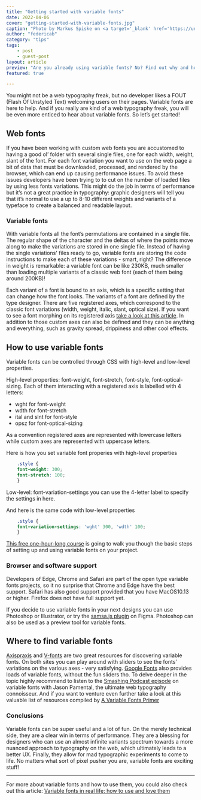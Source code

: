 ```yaml
---
title: "Getting started with variable fonts"
date: 2022-04-06
cover: "getting-started-with-variable-fonts.jpg"
caption: "Photo by Markus Spiske on <a target='_blank' href='https://unsplash.com/photos/f81ym3dE5N4' rel='noreferrer'>Unsplash</a>"
author: "federicab"
category: "tips"
tags:
    - post
    - guest-post
layout: article
preview: "Are you already using variable fonts? No? Find out why and how you should start using variable fonts."
featured: true

---
```


You might not be a web typography freak, but no developer likes a FOUT (Flash Of Unstyled Text) welcoming users on their pages. Variable fonts are here to help. And if you really are kind of a web typography freak, you will be even more enticed to hear about variable fonts. So let’s get started!

## Web fonts

If you have been working with custom web fonts you are accustomed to having a good ol’ folder with several single files, one for each width, weight, slant of the font. For each font variation you want to use on the web page a bit of data that must be downloaded, processed, and rendered by the browser, which can end up causing performance issues. To avoid these issues developers have been trying to to cut on the number of loaded files by using less fonts variations. This might do the job in terms of performance but it’s not a great practice in typography: graphic designers will tell you that it’s normal to use a up to 8-10 different weights and variants of a typeface to create a balanced and readable layout.

### Variable fonts

With variable fonts all the font’s permutations are contained in a single file. The regular shape of the character and the deltas of where the points move along to make the variations are stored in one single file. Instead of having the single variations' files ready to go, variable fonts are storing the code instructions to make each of these variations - smart, right? The difference in weight is remarkable: a variable font can be like 230KB, much smaller than loading multiple variants of a classic web font (each of them being around 200KB)!

Each variant of a font is bound to an axis, which is a specific setting that can change how the font looks. The variants of a font are defined by the type designer. There are five registered axes, which correspond to the classic font variations (width, weight, italic, slant, optical size). If you want to see a font morphing on its registered axis [take a look at this article](https://variablefonts.io/about-variable-fonts/). In addition to those custom axes can also be defined and they can be anything and everything, such as gravity spread, drippiness and other cool effects.


## How to use variable fonts

Variable fonts can be controlled through CSS with high-level and low-level properties.

High-level properties:  font-weight, font-stretch, font-style, font-optical-sizing. Each of them interacting with a registered axis is labelled with 4 letters: 

- wght for font-weight
- wdth for font-stretch
- ital and slnt for font-style
- opsz for font-optical-sizing

As a convention registered axes are represented with lowercase letters while custom axes are represented with uppercase letters. 

Here is how you set variable font properies with high-level properties 

```css 
    .style {
    font-weight: 300; 
    font-stretch: 100; 
    } 
```

Low-level: font-variation-settings you can use the 4-letter label to specify the settings in here. 
 
And here is the same code with low-level properties 

```css 
    .style {
    font-variation-settings: 'wght' 300, 'wdth' 100;  
    } 
```

[This free one-hour-long course](https://www.youtube.com/watch?v=9IFqv5uVP_c&t=2728s&ab_channel=EnvatoTuts%2B) is going to walk you though the basic steps of setting up and using variable fonts on your project.

### Browser and software support 

Developers of Edge, Chrome and Safari are part of the open type variable fonts projects, so it no surprise that Chrome and Edge have the best support. Safari has also good support provided that you have MacOS10.13 or higher. Firefox does not have full support yet.

If you decide to use variable fonts in your next designs you can use Photoshop or Illustrator, or try the [samsa.js plugin](https://www.figma.com/community/plugin/966184368629063440/Variable-Fonts) on Figma. Photoshop can also be used as a preview tool for variable fonts. 


## Where to find variable fonts

[Axispraxis](https://www.axis-praxis.org) and [V-fonts](https://v-fonts.com/) are two great resources for discovering variable fonts. On both sites you can play around with sliders to see the fonts’ variations on the various axes - very satisfying. [Google Fonts](https://fonts.google.com/variablefonts) also provides loads of variable fonts, without the fun sliders tho. To delve deeper in the topic highly recommend to listen to the [Smashing Podcast episode](https://www.smashingmagazine.com/2019/12/smashing-podcast-episode-5/) on variable fonts with Jason Pamental, the ultimate web typography connoisseur. And if you want to venture even further take a look at this valuable list of resources compiled by [A Variable Fonts Primer](https://variablefonts.io/variable-font-resources/)

### Conclusions

Variable fonts can be super useful and a lot of fun. On the merely technical side, they are a clear win in terms of performance. They are a blessing for designers who can use an almost infinite variants spectrum towards a more nuanced approach to typography on the web, which ultimately leads to a better UX. Finally, they allow for mad typographic experiments to come to life. No matters what sort of pixel pusher you are, variable fonts are exciting stuff!


---

For more about variable fonts and how to use them, you could also check out this article: <a href="https://evilmartians.com/chronicles/variable-fonts-in-real-life-how-to-use-and-love-them" rel="noreferrer">Variable fonts in real life: how to use and love them</a>